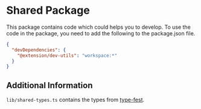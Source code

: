 # Shared Package

This package contains code which could helps you to develop.
To use the code in the package, you need to add the following to the package.json file.

```json
{
  "devDependencies": {
    "@extension/dev-utils": "workspace:*"
  }
}
```

## Additional Information

`lib/shared-types.ts` contains the types from [type-fest](https://github.com/sindresorhus/type-fest?tab=readme-ov-file#install).